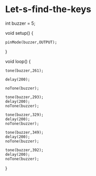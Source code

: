 # Let-s-find-the-keys

int buzzer = 5;

void setup() 
{
    
    pinMode(buzzer,OUTPUT);    
}

void loop() 
{
   
    tone(buzzer,261);    
   
    delay(200);
    
    noTone(buzzer); 
    
    tone(buzzer,293);             
    delay(200);    
    noTone(buzzer); 
    
    tone(buzzer,329);      
    delay(200);
    noTone(buzzer);     
    
    tone(buzzer,349);    
    delay(200);    
    noTone(buzzer); 
    
    tone(buzzer,392);            
    delay(200);
    noTone(buzzer); 
}
